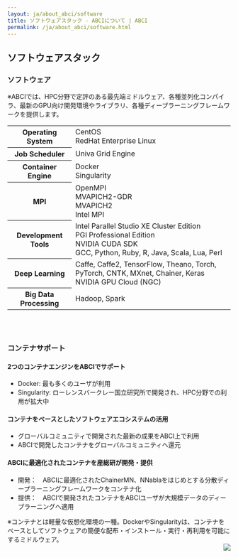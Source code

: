 ```yaml
---
layout: ja/about_abci/software
title: ソフトウェアスタック - ABCIについて | ABCI
permalink: /ja/about_abci/software.html
---
```


<h2 class="h2">ソフトウェアスタック</h2>

<h3 class="h3">ソフトウェア</h3>
<div class="lead_text">※ABCIでは、HPC分野で定評のある最先端ミドルウェア、各種並列化コンパイラ、最新のGPU向け開発環境やライブラリ、各種ディープラーニングフレームワークを提供します。</div>

<table class="res_table">
  <tr>
    <th>Operating System</th>
    <td>CentOS<br />RedHat Enterprise Linux</td>
  </tr>
  <tr>
    <th>Job Scheduler</th>
    <td>Univa Grid Engine</td>
  </tr>
  <tr>
    <th>Container Engine</th>
    <td>Docker<br />Singularity</td>
  </tr>
  <tr>
    <th>MPI</th>
    <td>OpenMPI<br />MVAPICH2-GDR<br />MVAPICH2<br />Intel MPI</td>
  </tr>
  <tr>
    <th>Development Tools</th>
    <td>Intel Parallel Studio XE Cluster Edition<br />PGI Professional Edition<br />NVIDIA CUDA SDK<br />GCC, Python, Ruby, R, Java, Scala, Lua, Perl</td>
  </tr>
  <tr>
    <th>Deep Learning</th>
    <td>Caffe, Caffe2, TensorFlow, Theano, Torch, PyTorch, CNTK, MXnet, Chainer, Keras<br />NVIDIA GPU Cloud (NGC)</td>
  </tr>
  <tr>
    <th>Big Data Processing</th>
    <td>Hadoop, Spark</td>
  </tr>
</table>
<br /><br />


<h3 class="h3">コンテナサポート</h3>
<h4 class="h4">2つのコンテナエンジンをABCIでサポート</h4>
<div class="c">
<ul class="dot_ul">
<li class="dot">Docker: 最も多くのユーザが利用</li>
<li class="dot">Singularity: ローレンスバークレー国立研究所で開発され、HPC分野での利用が拡大中</li>
</ul>
</div>

<h4 class="h4">コンテナをベースとしたソフトウェアエコシステムの活用</h4>
<div class="c">
<ul class="dot_ul">
<li class="dot">グローバルコミュニティで開発された最新の成果をABCI上で利用</li>
<li class="dot">ABCIで開発したコンテナをグローバルコミュニティへ還元</li>
</ul>
</div>

<h4 class="h4">ABCIに最適化されたコンテナを産総研が開発・提供</h4>
<div class="c">
<ul class="dot_ul">
<li class="dot">開発：　ABCIに最適化されたChainerMN、NNablaをはじめとする分散ディープラーニングフレームワークをコンテナ化</li>
<li class="dot">提供：　ABCIで開発されたコンテナをABCIユーザが大規模データのディープラーニングへ適用</li>
</ul>
</div>

<div class="c">※コンテナとは軽量な仮想化環境の一種。DockerやSingularityは、コンテナをベースとしてソフトウェアの簡便な配布・インストール・実行・再利用を可能にするミドルウェア。</div>
<div align="right"><img src="../../img/about_abci/software/img.jpg"/></div>

